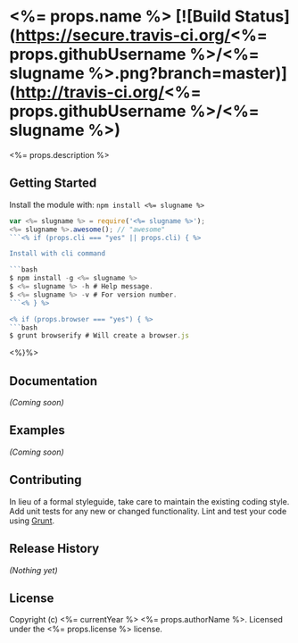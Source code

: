 # <%= props.name %> [![Build Status](https://secure.travis-ci.org/<%= props.githubUsername %>/<%= slugname %>.png?branch=master)](http://travis-ci.org/<%= props.githubUsername %>/<%= slugname %>)

<%= props.description %>

## Getting Started
Install the module with: `npm install <%= slugname %>`

```javascript
var <%= slugname %> = require('<%= slugname %>');
<%= slugname %>.awesome(); // "awesome"
```<% if (props.cli === "yes" || props.cli) { %>

Install with cli command

```bash
$ npm install -g <%= slugname %>
$ <%= slugname %> -h # Help message.
$ <%= slugname %> -v # For version number.
```<% } %>

<% if (props.browser === "yes") { %>
```bash
$ grunt browserify # Will create a browser.js
```
<%}%>

## Documentation
_(Coming soon)_

## Examples
_(Coming soon)_

## Contributing
In lieu of a formal styleguide, take care to maintain the existing coding style. Add unit tests for any new or changed functionality. Lint and test your code using [Grunt](http://gruntjs.com/).

## Release History
_(Nothing yet)_

## License
Copyright (c) <%= currentYear %> <%= props.authorName %>. Licensed under the <%= props.license %> license.
